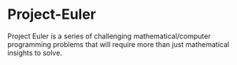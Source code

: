 # Project-Euler
Project Euler is a series of challenging mathematical/computer programming problems that will require more than just mathematical insights to solve.
